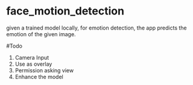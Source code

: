 # face_motion_detection
given a trained model locally, for emotion detection, the app predicts the emotion of the given image.

#Todo
 1. Camera Input
 2. Use as overlay
 3. Permission asking view
 4. Enhance the model
